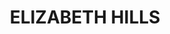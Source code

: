 ---
lastmod: '2025-04-06T06:05:20+00:00'
latitude: -33.90053335
layout: suburb
longitude: 150.8482772
postcode: '2171'
state: NSW
title: ELIZABETH HILLS
url: /nsw/elizabeth-hills/
---